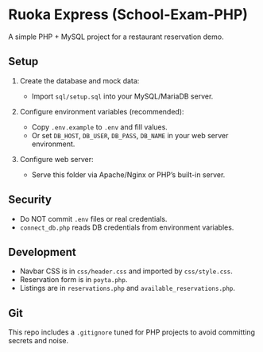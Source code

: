 # Ruoka Express (School-Exam-PHP)

A simple PHP + MySQL project for a restaurant reservation demo.

## Setup

1. Create the database and mock data:
   - Import `sql/setup.sql` into your MySQL/MariaDB server.

2. Configure environment variables (recommended):
   - Copy `.env.example` to `.env` and fill values.
   - Or set `DB_HOST`, `DB_USER`, `DB_PASS`, `DB_NAME` in your web server environment.

3. Configure web server:
   - Serve this folder via Apache/Nginx or PHP’s built-in server.

## Security

- Do NOT commit `.env` files or real credentials.
- `connect_db.php` reads DB credentials from environment variables.

## Development

- Navbar CSS is in `css/header.css` and imported by `css/style.css`.
- Reservation form is in `poyta.php`.
- Listings are in `reservations.php` and `available_reservations.php`.

## Git

This repo includes a `.gitignore` tuned for PHP projects to avoid committing secrets and noise.
